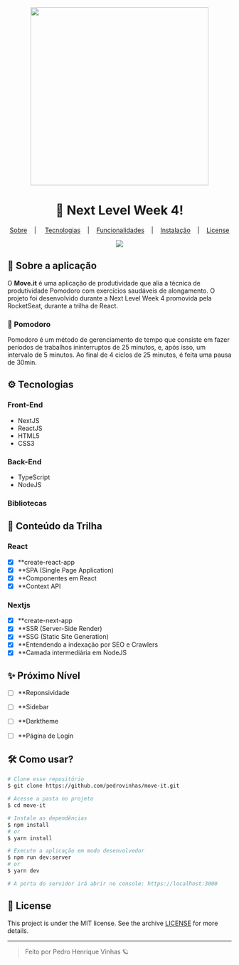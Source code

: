 <div align="center">
<img width="400px" src="https://github.com/Pedrovinhas/move-it/blob/master/public/logo-full.svg"/>
</div>

<div align="center">
  <h1> 🚀 Next Level Week 4! </h1>
</div>

<p align="center" >
<a href="#-sobre-a-aplicacao" >Sobre</a> &nbsp;&nbsp;&nbsp;| &nbsp;&nbsp;&nbsp;
<a href="#-tecnologias">Tecnologias</a> &nbsp;&nbsp;&nbsp;|&nbsp;&nbsp;&nbsp;
<a href="#-conteudo-da-trilha">Funcionalidades</a> &nbsp;&nbsp;&nbsp;|&nbsp;&nbsp;&nbsp;
<a href="#-proximo-nivel">Instalação</a> &nbsp;&nbsp;&nbsp;|&nbsp;&nbsp;&nbsp;
<a href="#-como-usar-">License</a>
</p>

<div align="center">
<img src="https://github.com/Pedrovinhas/move-it/blob/master/github/moveit-mockup.png"/>
</div>

## 📌 Sobre a aplicação
O **Move.it** é uma aplicação de produtividade que alia a técnica de produtividade Pomodoro com exercícios saudáveis de alongamento. O projeto foi desenvolvido durante a Next Level Week 4 promovida pela RocketSeat, durante a trilha de React.

### 🍅 Pomodoro
Pomodoro é um método de gerenciamento de tempo que consiste em fazer períodos de trabalhos ininterruptos de 25 minutos, e, após isso, um intervalo de 5 minutos. Ao final de 4
ciclos de 25 minutos, é feita uma pausa de 30min.

## ⚙ Tecnologias

### Front-End
- NextJS
- ReactJS
- HTML5
- CSS3

### Back-End
- TypeScript
- NodeJS

### Bibliotecas

## 📝 Conteúdo da Trilha

### React
- [X] **create-react-app
- [X] **SPA (Single Page Application)
- [X] **Componentes em React
- [X] **Context API

### Nextjs
- [X] **create-next-app
- [X] **SSR (Server-Side Render)
- [X] **SSG (Static Site Generation)
- [X] **Entendendo a indexação por SEO e Crawlers
- [X] **Camada intermediária em NodeJS

## ✨ Próximo Nível
- [ ] **Reponsividade
- [ ] **Sidebar
- [ ] **Darktheme
- [ ] **Página de Login


## 🛠 Como usar?

```bash
# Clone esse repositório
$ git clone https://github.com/pedrovinhas/move-it.git

# Acesse a pasta no projeto
$ cd move-it

# Instale as dependências
$ npm install
# or
$ yarn install

# Execute a aplicação em modo desenvolvedor
$ npm run dev:server
# or
$ yarn dev

# A porta do servidor irá abrir no console: https://localhost:3000
```
## 📝 License

This project is under the MIT license. See the archive [LICENSE](LICENSE.md) for more details.

---
<blockquote>
    Feito por Pedro Henrique Vinhas 🪐
</blockquote>
